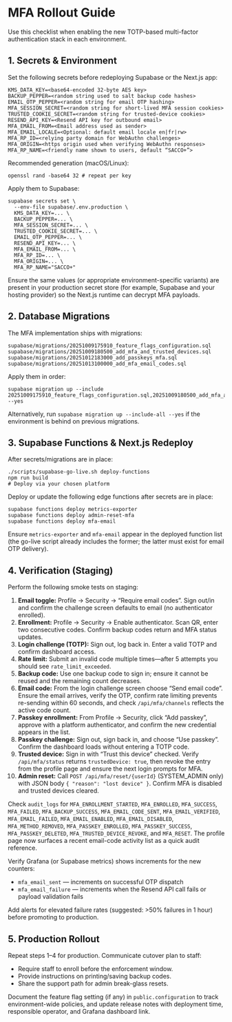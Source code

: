 # MFA Rollout Guide

Use this checklist when enabling the new TOTP-based multi-factor authentication stack in each environment.

## 1. Secrets & Environment

Set the following secrets before redeploying Supabase or the Next.js app:

```
KMS_DATA_KEY=<base64-encoded 32-byte AES key>
BACKUP_PEPPER=<random string used to salt backup code hashes>
EMAIL_OTP_PEPPER=<random string for email OTP hashing>
MFA_SESSION_SECRET=<random string for short-lived MFA session cookies>
TRUSTED_COOKIE_SECRET=<random string for trusted-device cookies>
RESEND_API_KEY=<Resend API key for outbound email>
MFA_EMAIL_FROM=<Email address used as sender>
MFA_EMAIL_LOCALE=<Optional: default email locale en|fr|rw>
MFA_RP_ID=<relying party domain for WebAuthn challenges>
MFA_ORIGIN=<https origin used when verifying WebAuthn responses>
MFA_RP_NAME=<friendly name shown to users, default “SACCO+”>
```

Recommended generation (macOS/Linux):

```
openssl rand -base64 32 # repeat per key
```

Apply them to Supabase:

```
supabase secrets set \
  --env-file supabase/.env.production \
  KMS_DATA_KEY=... \
  BACKUP_PEPPER=... \
  MFA_SESSION_SECRET=... \
  TRUSTED_COOKIE_SECRET=... \
  EMAIL_OTP_PEPPER=... \
  RESEND_API_KEY=... \
  MFA_EMAIL_FROM=... \
  MFA_RP_ID=... \
  MFA_ORIGIN=... \
  MFA_RP_NAME="SACCO+"
```

Ensure the same values (or appropriate environment-specific variants) are present in your production secret store (for example, Supabase and your hosting provider) so the Next.js runtime can decrypt MFA payloads.

## 2. Database Migrations

The MFA implementation ships with migrations:

```
supabase/migrations/20251009175910_feature_flags_configuration.sql
supabase/migrations/20251009180500_add_mfa_and_trusted_devices.sql
supabase/migrations/20251012183000_add_passkeys_mfa.sql
supabase/migrations/20251013100000_add_mfa_email_codes.sql
```

Apply them in order:

```
supabase migration up --include 20251009175910_feature_flags_configuration.sql,20251009180500_add_mfa_and_trusted_devices.sql,20251012183000_add_passkeys_mfa.sql,20251013100000_add_mfa_email_codes.sql --yes
```

Alternatively, run `supabase migration up --include-all --yes` if the environment is behind on previous migrations.

## 3. Supabase Functions & Next.js Redeploy

After secrets/migrations are in place:

```
./scripts/supabase-go-live.sh deploy-functions
npm run build
# Deploy via your chosen platform
```

Deploy or update the following edge functions after secrets are in place:

```
supabase functions deploy metrics-exporter
supabase functions deploy admin-reset-mfa
supabase functions deploy mfa-email
```

Ensure `metrics-exporter` and `mfa-email` appear in the deployed function list (the go-live script already includes the former; the latter must exist for email OTP delivery).

## 4. Verification (Staging)

Perform the following smoke tests on staging:

1. **Email toggle:** Profile → Security → “Require email codes”. Sign out/in and confirm the challenge screen defaults to email (no authenticator enrolled).
2. **Enrollment:** Profile → Security → Enable authenticator. Scan QR, enter two consecutive codes. Confirm backup codes return and MFA status updates.
3. **Login challenge (TOTP):** Sign out, log back in. Enter a valid TOTP and confirm dashboard access.
4. **Rate limit:** Submit an invalid code multiple times—after 5 attempts you should see `rate_limit_exceeded`.
5. **Backup code:** Use one backup code to sign in; ensure it cannot be reused and the remaining count decreases.
6. **Email code:** From the login challenge screen choose “Send email code”. Ensure the email arrives, verify the OTP, confirm rate limiting prevents re-sending within 60 seconds, and check `/api/mfa/channels` reflects the active code count.
7. **Passkey enrollment:** From Profile → Security, click “Add passkey”, approve with a platform authenticator, and confirm the new credential appears in the list.
8. **Passkey challenge:** Sign out, sign back in, and choose “Use passkey”. Confirm the dashboard loads without entering a TOTP code.
9. **Trusted device:** Sign in with “Trust this device” checked. Verify `/api/mfa/status` returns `trustedDevice: true`, then revoke the entry from the profile page and ensure the next login prompts for MFA.
10. **Admin reset:** Call `POST /api/mfa/reset/{userId}` (SYSTEM_ADMIN only) with JSON body `{ "reason": "lost device" }`. Confirm MFA is disabled and trusted devices cleared.

Check `audit_logs` for `MFA_ENROLLMENT_STARTED`, `MFA_ENROLLED`, `MFA_SUCCESS`, `MFA_FAILED`, `MFA_BACKUP_SUCCESS`, `MFA_EMAIL_CODE_SENT`, `MFA_EMAIL_VERIFIED`, `MFA_EMAIL_FAILED`, `MFA_EMAIL_ENABLED`, `MFA_EMAIL_DISABLED`, `MFA_METHOD_REMOVED`, `MFA_PASSKEY_ENROLLED`, `MFA_PASSKEY_SUCCESS`, `MFA_PASSKEY_DELETED`, `MFA_TRUSTED_DEVICE_REVOKE`, and `MFA_RESET`. The profile page now surfaces a recent email-code activity list as a quick audit reference.

Verify Grafana (or Supabase metrics) shows increments for the new counters:

- `mfa_email_sent` — increments on successful OTP dispatch
- `mfa_email_failure` — increments when the Resend API call fails or payload validation fails

Add alerts for elevated failure rates (suggested: >50% failures in 1 hour) before promoting to production.

## 5. Production Rollout

Repeat steps 1–4 for production. Communicate cutover plan to staff:

- Require staff to enroll before the enforcement window.
- Provide instructions on printing/saving backup codes.
- Share the support path for admin break-glass resets.

Document the feature flag setting (if any) in `public.configuration` to track environment-wide policies, and update release notes with deployment time, responsible operator, and Grafana dashboard link.
